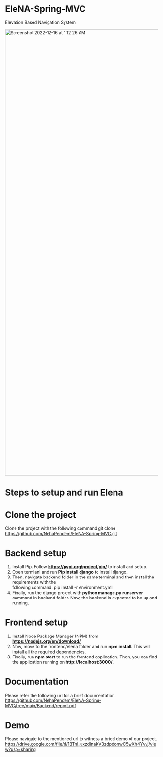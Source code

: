 # EleNA-Spring-MVC
Elevation Based Navigation System

<img width="1463" alt="Screenshot 2022-12-16 at 1 12 26 AM" src="https://user-images.githubusercontent.com/32846217/208034836-914bf48d-706a-46dc-9069-7b5a0ea808ef.png">

# Steps to setup and run Elena

# Clone the project
Clone the project with the following command
git clone https://github.com/NehaPendem/EleNA-Spring-MVC.git

# Backend setup

1. Install Pip. Follow **https://pypi.org/project/pip/** to install and setup.
2. Open termianl and run **Pip install django** to install django.
3. Then, navigate backend folder in the same terminal and then install the requirements with the    
   following command.
    pip install -r environment.yml
3. Finally, run the django project with **python manage.py runserver** command in backend folder. Now, the backend is expected to be up and running.

# Frontend setup

1. Install Node Package Manager (NPM) from **https://nodejs.org/en/download/**.
2. Now, move to the frontend/elena folder and run **npm install**. This will install all the required dependencies.
3. Finally, run **npm start** to run the frontend application. Then, you can find the application running on **http://localhost:3000/**.

# Documentation 
Please refer the following url for a brief documentation.
https://github.com/NehaPendem/EleNA-Spring-MVC/tree/main/Backend/report.pdf

# Demo 
Please navigate to the mentioned url to witness a bried demo of our project.
https://drive.google.com/file/d/1BTnI_uxzdinaKV3zdpdonwC5wXh4Yvvj/view?usp=sharing
